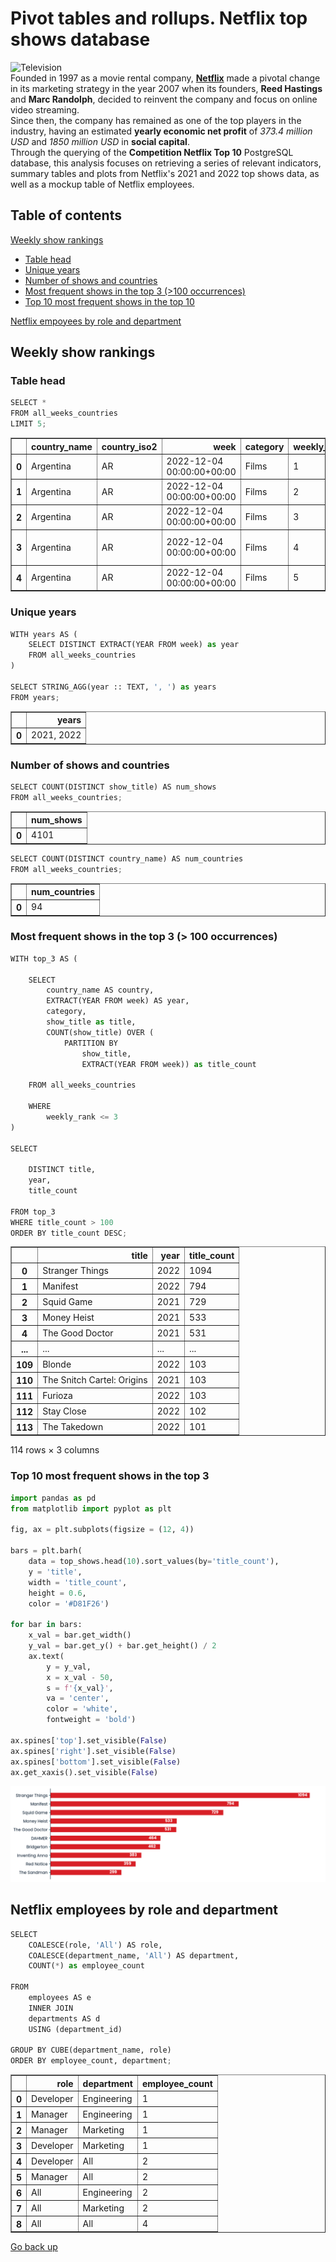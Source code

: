 # Pivot tables and rollups. Netflix top shows database<a id="title"></a>

<img src="https://images.unsplash.com/photo-1560169897-fc0cdbdfa4d5?w=500&auto=format&fit=crop&q=60&ixlib=rb-4.0.3&ixid=M3wxMjA3fDB8MHxzZWFyY2h8OHx8dHYlMjBzaG93c3xlbnwwfHwwfHx8MA%3D%3D" alt="Television" />
<br/>
<div>
    Founded in 1997 as a movie rental company, <a href= "https://www.netflix.com/browse"><strong>Netflix</strong></a> made a pivotal change in its marketing strategy in the year 2007 when its founders, <strong>Reed Hastings</strong> and <strong>Marc Randolph</strong>, decided to reinvent the company and focus on online video streaming.
</div>
<div>
    Since then, the company has remained as one of the top players in the industry, having an estimated <strong>yearly economic net profit</strong> of <em>373.4 million USD</em> and <em>1850 million USD</em> in <strong>social capital</strong>.
</div>
<div>
    Through the querying of the <strong>Competition Netflix Top 10</strong> PostgreSQL database, this analysis focuses on retrieving a series of relevant indicators, summary tables and plots from Netflix's 2021 and 2022 top shows data, as well as a mockup table of Netflix employees.
</div>

## Table of contents
[Weekly show rankings](#rankings)
<br/>
- [Table head](#head)
- [Unique years](#years)
- [Number of shows and countries](#nums)
- [Most frequent shows in the top 3 (>100 occurrences)](#>100)
- [Top 10 most frequent shows in the top 10](#top10)

[Netflix empoyees by role and department](#employees)

## Weekly show rankings<a id="ranks"></a>

### Table head<a id="head"></a>


```python
SELECT *
FROM all_weeks_countries
LIMIT 5;
```




<div>
<style scoped>
    .dataframe tbody tr th:only-of-type {
        vertical-align: middle;
    }

    .dataframe tbody tr th {
        vertical-align: top;
    }

    .dataframe thead th {
        text-align: right;
    }
</style>
<table border="1" class="dataframe">
  <thead>
    <tr style="text-align: right;">
      <th></th>
      <th>country_name</th>
      <th>country_iso2</th>
      <th>week</th>
      <th>category</th>
      <th>weekly_rank</th>
      <th>show_title</th>
      <th>season_title</th>
      <th>cumulative_weeks_in_top_10</th>
    </tr>
  </thead>
  <tbody>
    <tr>
      <th>0</th>
      <td>Argentina</td>
      <td>AR</td>
      <td>2022-12-04 00:00:00+00:00</td>
      <td>Films</td>
      <td>1</td>
      <td>Troll</td>
      <td>N/A</td>
      <td>1</td>
    </tr>
    <tr>
      <th>1</th>
      <td>Argentina</td>
      <td>AR</td>
      <td>2022-12-04 00:00:00+00:00</td>
      <td>Films</td>
      <td>2</td>
      <td>My Name Is Vendetta</td>
      <td>N/A</td>
      <td>1</td>
    </tr>
    <tr>
      <th>2</th>
      <td>Argentina</td>
      <td>AR</td>
      <td>2022-12-04 00:00:00+00:00</td>
      <td>Films</td>
      <td>3</td>
      <td>The Swimmers</td>
      <td>N/A</td>
      <td>2</td>
    </tr>
    <tr>
      <th>3</th>
      <td>Argentina</td>
      <td>AR</td>
      <td>2022-12-04 00:00:00+00:00</td>
      <td>Films</td>
      <td>4</td>
      <td>Lady Chatterley's Lover</td>
      <td>N/A</td>
      <td>1</td>
    </tr>
    <tr>
      <th>4</th>
      <td>Argentina</td>
      <td>AR</td>
      <td>2022-12-04 00:00:00+00:00</td>
      <td>Films</td>
      <td>5</td>
      <td>Hunter Killer</td>
      <td>N/A</td>
      <td>1</td>
    </tr>
  </tbody>
</table>
</div>



### Unique years<a id="years"></a>


```python
WITH years AS (
	SELECT DISTINCT EXTRACT(YEAR FROM week) as year
	FROM all_weeks_countries
)

SELECT STRING_AGG(year :: TEXT, ', ') as years
FROM years;
```




<div>
<style scoped>
    .dataframe tbody tr th:only-of-type {
        vertical-align: middle;
    }

    .dataframe tbody tr th {
        vertical-align: top;
    }

    .dataframe thead th {
        text-align: right;
    }
</style>
<table border="1" class="dataframe">
  <thead>
    <tr style="text-align: right;">
      <th></th>
      <th>years</th>
    </tr>
  </thead>
  <tbody>
    <tr>
      <th>0</th>
      <td>2021, 2022</td>
    </tr>
  </tbody>
</table>
</div>



### Number of shows and countries<a id="nums"></a>


```python
SELECT COUNT(DISTINCT show_title) AS num_shows
FROM all_weeks_countries;
```




<div>
<style scoped>
    .dataframe tbody tr th:only-of-type {
        vertical-align: middle;
    }

    .dataframe tbody tr th {
        vertical-align: top;
    }

    .dataframe thead th {
        text-align: right;
    }
</style>
<table border="1" class="dataframe">
  <thead>
    <tr style="text-align: right;">
      <th></th>
      <th>num_shows</th>
    </tr>
  </thead>
  <tbody>
    <tr>
      <th>0</th>
      <td>4101</td>
    </tr>
  </tbody>
</table>
</div>




```python
SELECT COUNT(DISTINCT country_name) AS num_countries
FROM all_weeks_countries;
```




<div>
<style scoped>
    .dataframe tbody tr th:only-of-type {
        vertical-align: middle;
    }

    .dataframe tbody tr th {
        vertical-align: top;
    }

    .dataframe thead th {
        text-align: right;
    }
</style>
<table border="1" class="dataframe">
  <thead>
    <tr style="text-align: right;">
      <th></th>
      <th>num_countries</th>
    </tr>
  </thead>
  <tbody>
    <tr>
      <th>0</th>
      <td>94</td>
    </tr>
  </tbody>
</table>
</div>



### Most frequent shows in the top 3 (> 100 occurrences)<a id=">100"></a>


```python
WITH top_3 AS (
	
	SELECT
		country_name AS country,
		EXTRACT(YEAR FROM week) AS year,
		category,
		show_title as title,
		COUNT(show_title) OVER (
			PARTITION BY
				show_title,
				EXTRACT(YEAR FROM week)) as title_count
	
	FROM all_weeks_countries
	
	WHERE
		weekly_rank <= 3
)

SELECT

	DISTINCT title,
	year,
	title_count
	
FROM top_3
WHERE title_count > 100
ORDER BY title_count DESC;
```




<div>
<style scoped>
    .dataframe tbody tr th:only-of-type {
        vertical-align: middle;
    }

    .dataframe tbody tr th {
        vertical-align: top;
    }

    .dataframe thead th {
        text-align: right;
    }
</style>
<table border="1" class="dataframe">
  <thead>
    <tr style="text-align: right;">
      <th></th>
      <th>title</th>
      <th>year</th>
      <th>title_count</th>
    </tr>
  </thead>
  <tbody>
    <tr>
      <th>0</th>
      <td>Stranger Things</td>
      <td>2022</td>
      <td>1094</td>
    </tr>
    <tr>
      <th>1</th>
      <td>Manifest</td>
      <td>2022</td>
      <td>794</td>
    </tr>
    <tr>
      <th>2</th>
      <td>Squid Game</td>
      <td>2021</td>
      <td>729</td>
    </tr>
    <tr>
      <th>3</th>
      <td>Money Heist</td>
      <td>2021</td>
      <td>533</td>
    </tr>
    <tr>
      <th>4</th>
      <td>The Good Doctor</td>
      <td>2021</td>
      <td>531</td>
    </tr>
    <tr>
      <th>...</th>
      <td>...</td>
      <td>...</td>
      <td>...</td>
    </tr>
    <tr>
      <th>109</th>
      <td>Blonde</td>
      <td>2022</td>
      <td>103</td>
    </tr>
    <tr>
      <th>110</th>
      <td>The Snitch Cartel: Origins</td>
      <td>2021</td>
      <td>103</td>
    </tr>
    <tr>
      <th>111</th>
      <td>Furioza</td>
      <td>2022</td>
      <td>103</td>
    </tr>
    <tr>
      <th>112</th>
      <td>Stay Close</td>
      <td>2022</td>
      <td>102</td>
    </tr>
    <tr>
      <th>113</th>
      <td>The Takedown</td>
      <td>2022</td>
      <td>101</td>
    </tr>
  </tbody>
</table>
<p>114 rows × 3 columns</p>
</div>



### Top 10 most frequent shows in the top 3<a id="top10"></a>


```python
import pandas as pd
from matplotlib import pyplot as plt

fig, ax = plt.subplots(figsize = (12, 4))

bars = plt.barh(
    data = top_shows.head(10).sort_values(by='title_count'),
    y = 'title',
    width = 'title_count',
    height = 0.6,
    color = '#D81F26')

for bar in bars:
    x_val = bar.get_width()
    y_val = bar.get_y() + bar.get_height() / 2
    ax.text(
        y = y_val,
        x = x_val - 50,
        s = f'{x_val}',
        va = 'center',
        color = 'white',
        fontweight = 'bold')

ax.spines['top'].set_visible(False)
ax.spines['right'].set_visible(False)
ax.spines['bottom'].set_visible(False)
ax.get_xaxis().set_visible(False)
```


    
![png](notebook_files/notebook_14_0.png)
    


## Netflix employees by role and department<a id="employees"></a>


```python
SELECT
	COALESCE(role, 'All') AS role,
	COALESCE(department_name, 'All') AS department,
	COUNT(*) as employee_count

FROM
	employees AS e
	INNER JOIN
	departments AS d
	USING (department_id)
	
GROUP BY CUBE(department_name, role)
ORDER BY employee_count, department;
```




<div>
<style scoped>
    .dataframe tbody tr th:only-of-type {
        vertical-align: middle;
    }

    .dataframe tbody tr th {
        vertical-align: top;
    }

    .dataframe thead th {
        text-align: right;
    }
</style>
<table border="1" class="dataframe">
  <thead>
    <tr style="text-align: right;">
      <th></th>
      <th>role</th>
      <th>department</th>
      <th>employee_count</th>
    </tr>
  </thead>
  <tbody>
    <tr>
      <th>0</th>
      <td>Developer</td>
      <td>Engineering</td>
      <td>1</td>
    </tr>
    <tr>
      <th>1</th>
      <td>Manager</td>
      <td>Engineering</td>
      <td>1</td>
    </tr>
    <tr>
      <th>2</th>
      <td>Manager</td>
      <td>Marketing</td>
      <td>1</td>
    </tr>
    <tr>
      <th>3</th>
      <td>Developer</td>
      <td>Marketing</td>
      <td>1</td>
    </tr>
    <tr>
      <th>4</th>
      <td>Developer</td>
      <td>All</td>
      <td>2</td>
    </tr>
    <tr>
      <th>5</th>
      <td>Manager</td>
      <td>All</td>
      <td>2</td>
    </tr>
    <tr>
      <th>6</th>
      <td>All</td>
      <td>Engineering</td>
      <td>2</td>
    </tr>
    <tr>
      <th>7</th>
      <td>All</td>
      <td>Marketing</td>
      <td>2</td>
    </tr>
    <tr>
      <th>8</th>
      <td>All</td>
      <td>All</td>
      <td>4</td>
    </tr>
  </tbody>
</table>
</div>



[Go back up](#title)
